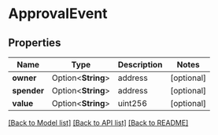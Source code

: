 # ApprovalEvent

## Properties

Name | Type | Description | Notes
------------ | ------------- | ------------- | -------------
**owner** | Option<**String**> | address | [optional]
**spender** | Option<**String**> | address | [optional]
**value** | Option<**String**> | uint256 | [optional]

[[Back to Model list]](../README.md#documentation-for-models) [[Back to API list]](../README.md#documentation-for-api-endpoints) [[Back to README]](../README.md)


